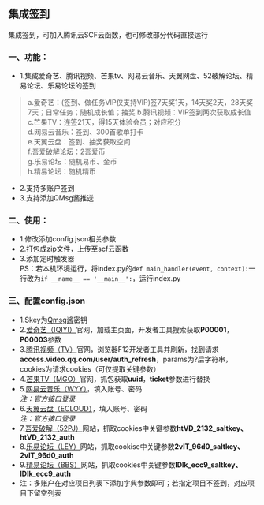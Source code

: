 ## 集成签到
集成签到，可加入腾讯云SCF云函数，也可修改部分代码直接运行

### 一、功能：
* 1.集成爱奇艺、腾讯视频、芒果tv、网易云音乐、天翼网盘、52破解论坛、精易论坛、乐易论坛的签到  

> a.爱奇艺：(签到、做任务VIP仅支持VIP)签7天奖1天，14天奖2天，28天奖7天；日常任务；随机成长值；抽奖
  b.腾讯视频：VIP签到两次获取成长值  
  c.芒果TV：连签21天，得15天体验会员；对应积分  
  d.网易云音乐：签到、300首歌单打卡  
  e.天翼云盘：签到、抽奖获取空间  
  f.吾爱破解论坛：2吾爱币  
  g.乐易论坛：随机易币、金币  
  h.精易论坛：随机精币  
 
* 2.支持多账户签到
* 3.支持添加QMsg酱推送

### 二、使用：
* 1.修改添加config.json相关参数
* 2.打包成zip文件，上传至scf云函数
* 3.添加定时触发器  
PS：若本机环境运行，将index.py的`def main_handler(event, context):`一行改为`if __name__ == '__main__':`，运行index.py

### 三、配置config.json
* 1.Skey为[Qmsg酱](https://qmsg.zendee.cn/login)密钥
* 2.[爱奇艺（IQIYI）](https://iqiyi.com/)官网，加载主页面，开发者工具搜索获取**P00001**，**P00003**参数
* 3.[腾讯视频（TV）](https://v.qq.com/)官网，浏览器F12开发者工具并刷新，找到请求**access.video.qq.com/user/auth_refresh**，params为?后字符串，cookies为请求cookies（可仅提取关键参数）
* 4.[芒果TV（MGO）](https://www.mgtv.com/)官网，抓包获取**uuid**，**ticket**参数进行替换
* 5.[网易云音乐（WYY）](https://music.163.com/)，填入账号、密码  
  *注：官方接口登录*
* 6.[天翼云盘（ECLOUD）](https://cloud.189.cn/)，填入账号、密码  
  *注：官方接口登录*
* 7.[吾爱破解（52PJ）](https://www.52pojie.cn/)网站，抓取cookies中关键参数**htVD_2132_saltkey、htVD_2132_auth**
* 8.[乐易论坛（LEY）](https://www.leybc.com/)网站，抓取cookise中关键参数**2vlT_96d0_saltkey、2vlT_96d0_auth**
* 9.[精易论坛（BBS）](https://bbs.125.la/)网站，抓取cookies中关键参数**lDlk_ecc9_saltkey、lDlk_ecc9_auth**
* 注：多账户在对应项目列表下添加字典参数即可；若指定项目不签到，对应项目下留空列表
